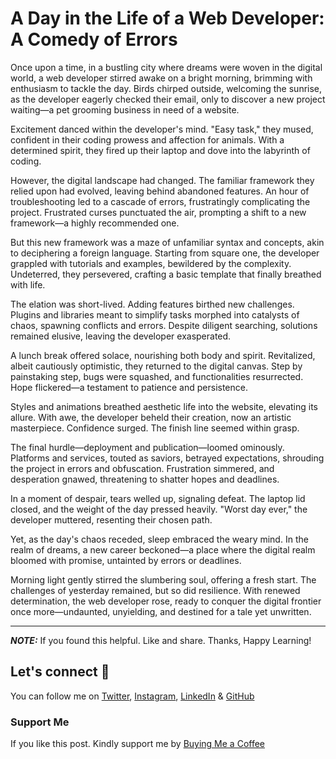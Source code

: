 # A Day in the Life of a Web Developer: A Comedy of Errors

Once upon a time, in a bustling city where dreams were woven in the digital world, a web developer stirred awake on a bright morning, brimming with enthusiasm to tackle the day. Birds chirped outside, welcoming the sunrise, as the developer eagerly checked their email, only to discover a new project waiting—a pet grooming business in need of a website.

Excitement danced within the developer's mind. "Easy task," they mused, confident in their coding prowess and affection for animals. With a determined spirit, they fired up their laptop and dove into the labyrinth of coding.

However, the digital landscape had changed. The familiar framework they relied upon had evolved, leaving behind abandoned features. An hour of troubleshooting led to a cascade of errors, frustratingly complicating the project. Frustrated curses punctuated the air, prompting a shift to a new framework—a highly recommended one.

But this new framework was a maze of unfamiliar syntax and concepts, akin to deciphering a foreign language. Starting from square one, the developer grappled with tutorials and examples, bewildered by the complexity. Undeterred, they persevered, crafting a basic template that finally breathed with life.

The elation was short-lived. Adding features birthed new challenges. Plugins and libraries meant to simplify tasks morphed into catalysts of chaos, spawning conflicts and errors. Despite diligent searching, solutions remained elusive, leaving the developer exasperated.

A lunch break offered solace, nourishing both body and spirit. Revitalized, albeit cautiously optimistic, they returned to the digital canvas. Step by painstaking step, bugs were squashed, and functionalities resurrected. Hope flickered—a testament to patience and persistence.

Styles and animations breathed aesthetic life into the website, elevating its allure. With awe, the developer beheld their creation, now an artistic masterpiece. Confidence surged. The finish line seemed within grasp.

The final hurdle—deployment and publication—loomed ominously. Platforms and services, touted as saviors, betrayed expectations, shrouding the project in errors and obfuscation. Frustration simmered, and desperation gnawed, threatening to shatter hopes and deadlines.

In a moment of despair, tears welled up, signaling defeat. The laptop lid closed, and the weight of the day pressed heavily. "Worst day ever," the developer muttered, resenting their chosen path.

Yet, as the day's chaos receded, sleep embraced the weary mind. In the realm of dreams, a new career beckoned—a place where the digital realm bloomed with promise, untainted by errors or deadlines.

Morning light gently stirred the slumbering soul, offering a fresh start. The challenges of yesterday remained, but so did resilience. With renewed determination, the web developer rose, ready to conquer the digital frontier once more—undaunted, unyielding, and destined for a tale yet unwritten.

---

**_NOTE:_** If you found this helpful. Like and share. Thanks, Happy Learning!

## Let's connect 💜

You can follow me on [Twitter](https://twitter.com/MrDanishSaleem), [Instagram](https://www.instagram.com/mrdanishsaleem/), [LinkedIn](https://www.linkedin.com/in/mrdanishsaleem/) & [GitHub](https://github.com/mrdanishsaleem/)

### Support Me

If you like this post. Kindly support me by [Buying Me a Coffee](https://www.buymeacoffee.com/mrdanishsaleem)

